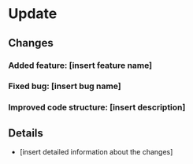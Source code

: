# Update

## Changes
### Added feature: [insert feature name]
### Fixed bug: [insert bug name]
### Improved code structure: [insert description]

## Details
- [insert detailed information about the changes]